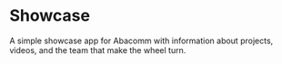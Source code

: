 # Showcase
A simple showcase app for Abacomm with information about projects, videos, and the team that make the wheel turn.
